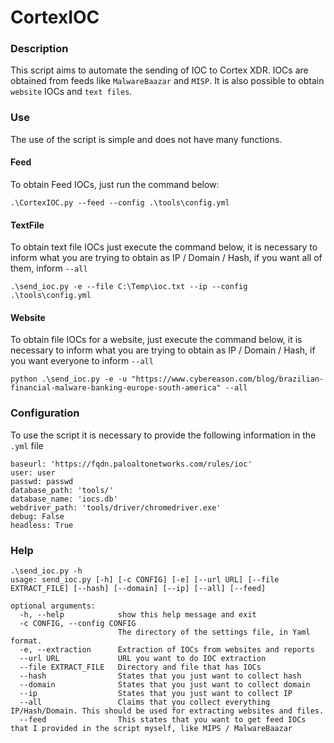 # CortexIOC

### Description
This script aims to automate the sending of IOC to Cortex XDR. IOCs are obtained from feeds like `MalwareBaazar` and `MISP`. It is also possible to obtain `website` IOCs and `text files`.

### Use
The use of the script is simple and does not have many functions.
#### Feed
To obtain Feed IOCs, just run the command below:

```
.\CortexIOC.py --feed --config .\tools\config.yml
```
#### TextFile
To obtain text file IOCs just execute the command below, it is necessary to inform what you are trying to obtain as IP / Domain / Hash, if you want all of them, inform `--all`

```
.\send_ioc.py -e --file C:\Temp\ioc.txt --ip --config .\tools\config.yml
```

#### Website
To obtain file IOCs for a website, just execute the command below, it is necessary to inform what you are trying to obtain as IP / Domain / Hash, if you want everyone to inform `--all`

```
python .\send_ioc.py -e -u "https://www.cybereason.com/blog/brazilian-financial-malware-banking-europe-south-america" --all
```
### Configuration
To use the script it is necessary to provide the following information in the `.yml` file

```
baseurl: 'https://fqdn.paloaltonetworks.com/rules/ioc'
user: user
passwd: passwd
database_path: 'tools/'
database_name: 'iocs.db'
webdriver_path: 'tools/driver/chromedriver.exe'
debug: False
headless: True

```

### Help

```
.\send_ioc.py -h
usage: send_ioc.py [-h] [-c CONFIG] [-e] [--url URL] [--file EXTRACT_FILE] [--hash] [--domain] [--ip] [--all] [--feed]

optional arguments:
  -h, --help            show this help message and exit
  -c CONFIG, --config CONFIG
                        The directory of the settings file, in Yaml format.
  -e, --extraction      Extraction of IOCs from websites and reports
  --url URL             URL you want to do IOC extraction
  --file EXTRACT_FILE   Directory and file that has IOCs
  --hash                States that you just want to collect hash
  --domain              States that you just want to collect domain
  --ip                  States that you just want to collect IP
  --all                 Claims that you collect everything IP/Hash/Domain. This should be used for extracting websites and files.
  --feed                This states that you want to get feed IOCs that I provided in the script myself, like MIPS / MalwareBaazar
```
